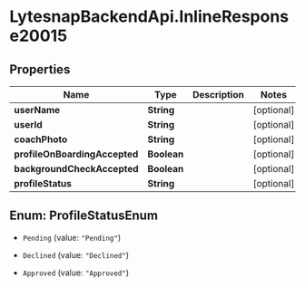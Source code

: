 # LytesnapBackendApi.InlineResponse20015

## Properties

Name | Type | Description | Notes
------------ | ------------- | ------------- | -------------
**userName** | **String** |  | [optional] 
**userId** | **String** |  | [optional] 
**coachPhoto** | **String** |  | [optional] 
**profileOnBoardingAccepted** | **Boolean** |  | [optional] 
**backgroundCheckAccepted** | **Boolean** |  | [optional] 
**profileStatus** | **String** |  | [optional] 



## Enum: ProfileStatusEnum


* `Pending` (value: `"Pending"`)

* `Declined` (value: `"Declined"`)

* `Approved` (value: `"Approved"`)




